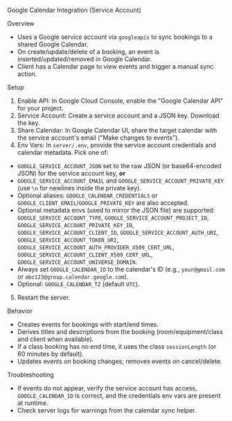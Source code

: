 Google Calendar Integration (Service Account)

Overview
- Uses a Google service account via `googleapis` to sync bookings to a shared Google Calendar.
- On create/update/delete of a booking, an event is inserted/updated/removed in Google Calendar.
- Client has a Calendar page to view events and trigger a manual sync action.

Setup
1) Enable API: In Google Cloud Console, enable the "Google Calendar API" for your project.
2) Service Account: Create a service account and a JSON key. Download the key.
3) Share Calendar: In Google Calendar UI, share the target calendar with the service account's email ("Make changes to events").
4) Env Vars: In `server/.env`, provide the service account credentials and calendar metadata. Pick one of:
 - `GOOGLE_SERVICE_ACCOUNT_JSON` set to the raw JSON (or base64-encoded JSON) for the service account key, **or**
  - `GOOGLE_SERVICE_ACCOUNT_EMAIL` and `GOOGLE_SERVICE_ACCOUNT_PRIVATE_KEY` (use `\n` for newlines inside the private key).
  - Optional aliases: `GOOGLE_CALENDAR_CREDENTIALS` or `GOOGLE_CLIENT_EMAIL`/`GOOGLE_PRIVATE_KEY` are also accepted.
  - Optional metadata envs (used to mirror the JSON file) are supported: `GOOGLE_SERVICE_ACCOUNT_TYPE`, `GOOGLE_SERVICE_ACCOUNT_PROJECT_ID`, `GOOGLE_SERVICE_ACCOUNT_PRIVATE_KEY_ID`, `GOOGLE_SERVICE_ACCOUNT_CLIENT_ID`, `GOOGLE_SERVICE_ACCOUNT_AUTH_URI`, `GOOGLE_SERVICE_ACCOUNT_TOKEN_URI`, `GOOGLE_SERVICE_ACCOUNT_AUTH_PROVIDER_X509_CERT_URL`, `GOOGLE_SERVICE_ACCOUNT_CLIENT_X509_CERT_URL`, `GOOGLE_SERVICE_ACCOUNT_UNIVERSE_DOMAIN`.
  - Always set `GOOGLE_CALENDAR_ID` to the calendar's ID (e.g., `your@gmail.com` or `abc123@group.calendar.google.com`).
 - Optional: `GOOGLE_CALENDAR_TZ` (default `UTC`).
5) Restart the server.

Behavior
- Creates events for bookings with start/end times.
- Derives titles and descriptions from the booking (room/equipment/class and client when available).
- If a class booking has no end time, it uses the class `sessionLength` (or 60 minutes by default).
- Updates events on booking changes; removes events on cancel/delete.

Troubleshooting
- If events do not appear, verify the service account has access, `GOOGLE_CALENDAR_ID` is correct, and the credentials env vars are present at runtime.
- Check server logs for warnings from the calendar sync helper.
